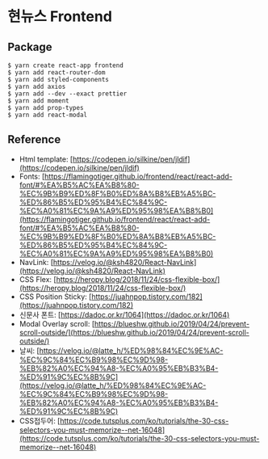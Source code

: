 # 현뉴스 Frontend

## Package
```
$ yarn create react-app frontend
$ yarn add react-router-dom
$ yarn add styled-components
$ yarn add axios
$ yarn add --dev --exact prettier
$ yarn add moment
$ yarn add prop-types
$ yarn add react-modal
```

## Reference
- Html template: [https://codepen.io/silkine/pen/jldif](https://codepen.io/silkine/pen/jldif)
- Fonts: [https://flamingotiger.github.io/frontend/react/react-add-font/#%EA%B5%AC%EA%B8%80-%EC%9B%B9%ED%8F%B0%ED%8A%B8%EB%A5%BC-%ED%86%B5%ED%95%B4%EC%84%9C-%EC%A0%81%EC%9A%A9%ED%95%98%EA%B8%B0](https://flamingotiger.github.io/frontend/react/react-add-font/#%EA%B5%AC%EA%B8%80-%EC%9B%B9%ED%8F%B0%ED%8A%B8%EB%A5%BC-%ED%86%B5%ED%95%B4%EC%84%9C-%EC%A0%81%EC%9A%A9%ED%95%98%EA%B8%B0)
- NavLink: [https://velog.io/@ksh4820/React-NavLink](https://velog.io/@ksh4820/React-NavLink)
- CSS Flex: [https://heropy.blog/2018/11/24/css-flexible-box/](https://heropy.blog/2018/11/24/css-flexible-box/)
- CSS Position Sticky: [https://juahnpop.tistory.com/182](https://juahnpop.tistory.com/182)
- 신문사 폰트: [https://dadoc.or.kr/1064](https://dadoc.or.kr/1064)
- Modal Overlay scroll: [https://blueshw.github.io/2019/04/24/prevent-scroll-outside/](https://blueshw.github.io/2019/04/24/prevent-scroll-outside/)
- 날씨: [https://velog.io/@latte_h/%ED%98%84%EC%9E%AC-%EC%9C%84%EC%B9%98%EC%9D%98-%EB%82%A0%EC%94%A8-%EC%A0%95%EB%B3%B4-%ED%91%9C%EC%8B%9C](https://velog.io/@latte_h/%ED%98%84%EC%9E%AC-%EC%9C%84%EC%B9%98%EC%9D%98-%EB%82%A0%EC%94%A8-%EC%A0%95%EB%B3%B4-%ED%91%9C%EC%8B%9C)
- CSS접두어: [https://code.tutsplus.com/ko/tutorials/the-30-css-selectors-you-must-memorize--net-16048](https://code.tutsplus.com/ko/tutorials/the-30-css-selectors-you-must-memorize--net-16048)
